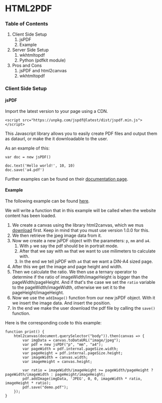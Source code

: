 # HTML2PDF
### Table of Contents
1. Client Side Setup
   1. jsPDF
   2. Example
2. Server Side Setup
   1. wkhtmltopdf
   2. Python (pdfkit module)
3. Pros and Cons
   1. jsPDF and html2canvas
   2. wkhtmltopdf
### Client Side Setup
#### jsPDF
Import the latest version to your page using a CDN.

`<script src="https://unpkg.com/jspdf@latest/dist/jspdf.min.js"></script>`

This Javascript library allows you to easily create PDF files and output them as dataurl, or make the it downloadable to the user.

As an example of this:

```
var doc = new jsPDF()

doc.text('Hello world!', 10, 10)
doc.save('a4.pdf')
```

Further examples can be found on their [documentation page](http://raw.githack.com/MrRio/jsPDF/master/docs/).
#### Example
The following example can be found [here](https://github.com/GeorgeWalt/HTML2PDF/blob/master/examples/client_side/conversion.js).

We will write a function that in this example will be called when the website content has been loaded.

1. We create a canvas using the library html2canvas, which we mus [download](https://github.com/niklasvh/html2canvas/releases/download/v1.0.0-rc.3/html2canvas.min.js) first. Keep in mind that you must use version 1.0.0 for this.
2. We then retrieve the jpeg image data from it.
3. Now we create a new jsPDF object with the parameters: `p`, `mm` and `a4`.
   1. With `p` we say the pdf should be in portrait mode.
   2. After that we say with `mm` that we want to use milimeters to calculate with.
   3. In the end we tell jsPDF with `a4` that we want a DIN-A4 sized page.
4. After this we get the image and page height and width.
5. Then we calculate the ratio. We then use a ternary operator to determine if the ratio of imageWidth/imageHeight is bigger than the pageWidth/pageHeight. And if that's the case we set the `ratio` variable to the pageWidth/imageWidth, otherwise we set it to the pageHeight/imageHeight.
6. Now we use the `addImage()` function from our new jsPDF object. With it we insert the image data. And insert the position.
7. In the end we make the user download the pdf file by calling the `save()` function.

Here is the corresponding code to this example: 

```
function print() {
    html2canvas(document.querySelector("body")).then(canvas => {
        var imgData = canvas.toDataURL("image/jpeg");
        var pdf = new jsPDF("p", "mm", "a4");
        var pageWidth = pdf.internal.pageSize.width;
        var pageHeight = pdf.internal.pageSize.height;
        var imageWidth = canvas.width;
        var imageHeight = canvas.height;

        var ratio = imageWidth/imageHeight >= pageWidth/pageHeight ? pageWidth/imageWidth : pageHeight/imageHeight;
        pdf.addImage(imgData, 'JPEG', 0, 0, imageWidth * ratio, imageHeight * ratio);
        pdf.save("demo.pdf");
    });
}
```